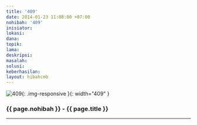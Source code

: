 ```yaml
---
title: '409'
date: 2014-01-23 11:08:00 +07:00
nohibah: '409'
inisiator: 
lokasi: 
dana: 
topik: 
lama: 
deskripsi: 
masalah: 
solusi: 
keberhasilan: 
layout: hibahcmb
---
```


![409](/static/img/hibahcmb/409.png){: .img-responsive }{: width="409" }

### {{ page.nohibah }} - {{ page.title }}

---

